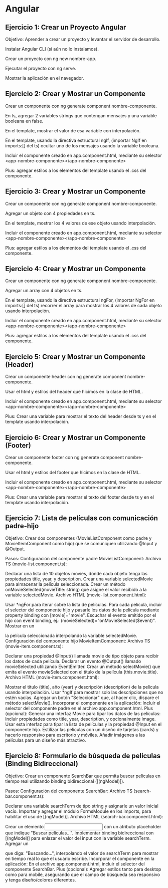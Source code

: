 # Angular


## Ejercicio 1: Crear un Proyecto Angular
Objetivo: Aprender a crear un proyecto y levantar el servidor de desarrollo.

Instalar Angular CLI (si aún no lo instalamos).

Crear un proyecto con ng new nombre-app.

Ejecutar el proyecto con ng serve.

Mostrar la aplicación en el navegador.

## Ejercicio 2: Crear y Mostrar un Componente
Crear un componente con ng generate component nombre-componente.

En ts, agregar 2 variables strings que contengan mensajes y una variable booleana en false.

En el template, mostrar el valor de esa variable con interpolación.

En el template, usando la directiva estructural ngIf, (importar NgIf en imports:[] del ts) ocultar uno de los mensajes usando la variable booleana.

Incluir el componente creado en app.component.html, mediante su selector \<app-nombre-componente>\</app-nombre-componente> 

Plus: agregar estilos a los elementos del template usando el .css del componente.

## Ejercicio 3: Crear y Mostrar un Componente
Crear un componente con ng generate component nombre-componente.

Agregar un objeto con 4 propiedades en ts.

En el template, mostrar los 4 valores de ese objeto usando interpolación.

Incluir el componente creado en app.component.html, mediante su selector \<app-nombre-componente>\</app-nombre-componente> 

Plus: agregar estilos a los elementos del template usando el .css del componente.

## Ejercicio 4: Crear y Mostrar un Componente
Crear un componente con ng generate component nombre-componente.

Agregar un array con 4 objetos en ts.

En el template, usando la directiva estructural ngFor, (importar NgFor en imports:[] del ts) recorrer el array para mostrar los 4 valores de cada objeto usando interpolación.

Incluir el componente creado en app.component.html, mediante su selector \<app-nombre-componente>\</app-nombre-componente> 

Plus: agregar estilos a los elementos del template usando el .css del componente.

## Ejercicio 5: Crear y Mostrar un Componente (Header)
Crear un componente header con ng generate component nombre-componente.

Usar el html y estilos del header que hicimos en la clase de HTML.

Incluir el componente creado en app.component.html, mediante su selector \<app-nombre-componente>\</app-nombre-componente> 

Plus: Crear una variable para mostrar el texto del header desde ts y en el template usando interpolación.

## Ejercicio 6: Crear y Mostrar un Componente (Footer)
Crear un componente footer con ng generate component nombre-componente.

Usar el html y estilos del footer que hicimos en la clase de HTML.

Incluir el componente creado en app.component.html, mediante su selector \<app-nombre-componente>\</app-nombre-componente> 

Plus: Crear una variable para mostrar el texto del footer desde ts y en el template usando interpolación.

## Ejercicio 7: Lista de películas con comunicación padre-hijo
Objetivo:
Crear dos componentes (MovieListComponent como padre y MovieItemComponent como hijo) que se comuniquen utilizando @Input y @Output.

Pasos:
Configuración del componente padre MovieListComponent:
Archivo TS (movie-list.component.ts):

Declarar una lista de 10 objetos movies, donde cada objeto tenga las propiedades title, year, y description.
Crear una variable selectedMovie para almacenar la película seleccionada.
Crear un método onMovieSelected(movieTitle: string) que asigne el valor recibido a la variable selectedMovie.
Archivo HTML (movie-list.component.html):

Usar *ngFor para iterar sobre la lista de películas.
Para cada película, incluir el selector del componente hijo <app-movie-item> y pasarle los datos de la película mediante property binding con [movie]="movie".
Escuchar el evento emitido por el hijo con event binding, ej.: (movieSelected)="onMovieSelected($event)".
Mostrar en un <p> la película seleccionada interpolando la variable selectedMovie.
Configuración del componente hijo MovieItemComponent:
Archivo TS (movie-item.component.ts):

Declarar una propiedad @Input() llamada movie de tipo objeto para recibir los datos de cada película.
Declarar un evento @Output() llamado movieSelected utilizando EventEmitter<string>.
Crear un método selectMovie() que emita el evento movieSelected con el título de la película (this.movie.title).
Archivo HTML (movie-item.component.html):

Mostrar el título (title), año (year) y descripción (description) de la película usando interpolación.
Usar *ngIf para mostrar solo las descripciones que no estén vacías.
Agregar un botón "Seleccionar" que, al hacer clic, dispare el método selectMovie().
Incorporar el componente en la aplicación:
Incluir el selector del componente padre <app-movie-list> en el archivo app.component.html.
Plus (opcional):
Generar una interfaz Movie para tipar los datos de las películas:
Incluir propiedades como title, year, description, y opcionalmente image.
Usar esta interfaz para tipar la lista de películas y la propiedad @Input en el componente hijo.
Estilizar las películas con un diseño de tarjetas (cards) y hacerlo responsivo para escritorio y móviles.
Añadir imágenes a las películas para un diseño más atractivo.

## Ejercicio 8: Formulario de búsqueda de películas (Binding Bidireccional)
Objetivo:
Crear un componente SearchBar que permita buscar películas en tiempo real utilizando binding bidireccional ([(ngModel)]).

Pasos:
Configuración del componente SearchBar:
Archivo TS (search-bar.component.ts):

Declarar una variable searchTerm de tipo string y asignarle un valor inicial vacío.
Importar y agregar el módulo FormsModule en los imports, para habilitar el uso de [(ngModel)].
Archivo HTML (search-bar.component.html):

Crear un elemento <input> con un atributo placeholder que indique "Buscar películas...".
Implementar binding bidireccional con [(ngModel)] para enlazar el valor del input con la variable searchTerm.
Agregar un <p> que diga: "Buscando...", interpolando el valor de searchTerm para mostrar en tiempo real lo que el usuario escribe.
Incorporar el componente en la aplicación:
En el archivo app.component.html, incluir el selector del componente SearchBar.
Plus (opcional):
Agregar estilos tanto para desktop como para mobile, asegurando que el campo de búsqueda sea responsivo y tenga diseño/colores diferentes.